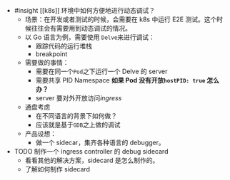 - #insight [[k8s]] 环境中如何方便地进行动态调试？
	- 场景：在开发或者测试的时候，会需要在 k8s 中运行 E2E 测试。这个时候往往会有需要用到动态调试的情况。
	- 以 Go 语言为例，需要使用 `Delve`来进行调试：
		- 跟踪代码的运行堆栈
		- breakpoint
	- 需要做的事情：
		- 需要在同一个`Pod`之下运行一个 Delve 的 server
		- 需要共享 PID Namespace  **如果 Pod 没有开放`hostPID: true` 怎么办？**
		- server 要对外开放访问*ingress*
	- 通盘考虑
		- 在不同语言的背景下如何做？
		- 应该就是基于`GDB`之上做的调试
	- 产品设想：
		- 做一个 sidecar，集齐各种语言的 debugger。
- TODO 制作一个 ingress controller 的 debug sidecard
	- 看看其他的解决方案，sidecard 是怎么制作的。
	- 了解如何制作 sidecard